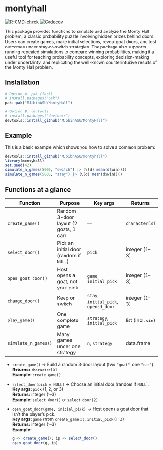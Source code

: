 # montyhall

<!-- badges: start -->
[![R-CMD-check](https://github.com/MJobinASU/MontyHall/actions/workflows/R-CMD-check.yaml/badge.svg)](https://github.com/MJobinASU/MontyHall/actions/workflows/R-CMD-check.yaml)
[![Codecov](https://codecov.io/gh/MJobinASU/MontyHall/branch/main/graph/badge.svg)](https://codecov.io/gh/MJobinASU/MontyHall)
<!-- badges: end -->


This package provides functions to simulate and analyze the Monty Hall problem, a classic probability puzzle involving hidden prizes behind doors. Users can create games, make initial selections, reveal goat doors, and test outcomes under stay-or-switch strategies. The package also supports running repeated simulations to compare winning probabilities, making it a useful tool for teaching probability concepts, exploring decision-making under uncertainty, and replicating the well-known counterintuitive results of the Monty Hall problem.

## Installation

```r
# Option A: pak (fast)
# install.packages("pak")
pak::pak("MJobinASU/MontyHall")

# Option B: devtools
# install.packages("devtools")
devtools::install_github("MJobinASU/MontyHall")

```

## Example

This is a basic example which shows you how to solve a common problem:

``` r
devtools::install_github("MJoibnASU/montyhall")
library(montyhall)
set.seed(42)
simulate_n_games(5000, "switch") |> (\(d) mean(d$win))()
simulate_n_games(5000, "stay") |> (\(d) mean(d$win))()

```

## Functions at a glance


| Function | Purpose | Key args | Returns |
|---|---|---|---|
| `create_game()` | Random 3-door layout (2 goats, 1 car) | — | `character[3]` |
| `select_door()` | Pick an initial door (random if `NULL`) | `pick` | integer (1–3) |
| `open_goat_door()` | Host opens a goat, not your pick | `game`, `initial_pick` | integer (1–3) |
| `change_door()` | Keep or switch | `stay`, `initial_pick`, `opened_door` | integer (1–3) |
| `play_game()` | One complete game | `strategy`, `initial_pick` | list (incl. `win`) |
| `simulate_n_games()` | Many games under one strategy | `n`, `strategy` | data.frame |


- `create_game()` → Build a random 3-door layout (two `"goat"`, one `"car"`).  
  **Returns:** `character[3]`  
  **Example:** `create_game()`

- `select_door(pick = NULL)` → Choose an initial door (random if `NULL`).  
  **Key args:** `pick` (1, 2, or 3)  
  **Returns:** integer (1–3)  
  **Example:** `select_door()` or `select_door(2)`

- `open_goat_door(game, initial_pick)` → Host opens a goat door that isn’t the player’s pick.  
  **Key args:** `game` (from `create_game()`), `initial_pick` (1–3)  
  **Returns:** integer (1–3)  
  **Example:** 
  ```r
  g <- create_game(); ip <- select_door()
  open_goat_door(g, ip)
  
```

